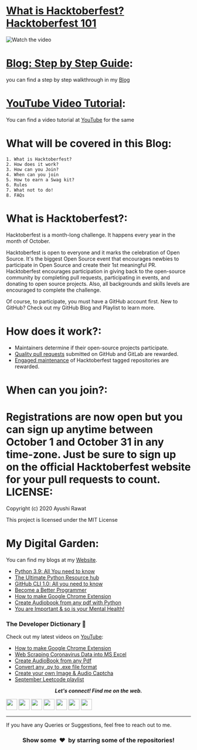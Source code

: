# [What is Hacktoberfest? Hacktoberfest 101](https://www.youtube.com/watch?v=xBPFzXa9Fio)

![Watch the video](https://github.com/ayushi7rawat/Youtube-Projects/blob/master/Beginner's%20guide%20to%20Hacktoberfest/cover.png)

[Blog: Step by Step Guide](https://ayushirawat.com/beginners-guide-to-hacktoberfest-2021):
==========================
you can find a step by step walkthrough in my [Blog](https://ayushirawat.com/beginners-guide-to-hacktoberfest-2021)

[YouTube Video Tutorial](https://www.youtube.com/watch?v=xBPFzXa9Fio):
==========================
You can find a video tutorial at [YouTube](https://www.youtube.com/watch?v=xBPFzXa9Fio) for the same

What will be covered in this Blog:
==========================
```
1. What is Hacktoberfest?
2. How does it work? 
3. How can you Join?
4. When can you join
5. How to earn a Swag kit?
6. Rules
7. What not to do!
8. FAQs
```

What is **Hacktoberfest**?:
==========================

Hacktoberfest is a month-long challenge. It happens every year in the month of October.

Hacktoberfest is open to everyone and it marks the celebration of Open Source. It's the biggest Open Source event that encourages newbies to participate in Open Source and create their 1st meaningful PR. Hacktoberfest encourages participation in giving back to the open-source community by completing pull requests, participating in events, and donating to open source projects. Also, all backgrounds and skills levels are encouraged to complete the challenge.

Of course, to participate, you must have a GitHub account first. New to GitHub? Check out my GitHub Blog and Playlist to learn more.

How does it work?:
==========================
- Maintainers determine if their open-source projects participate.
- [Quality pull requests](https://hacktoberfest.digitalocean.com/resources/qualitystandards) submitted on GitHub and GitLab are rewarded.
- [Engaged maintenance](https://hacktoberfest.digitalocean.com/resources/maintainers) of Hacktoberfest tagged repositories are rewarded.

When can you join?:
==========================
Registrations are now open but you can sign up anytime between October 1 and October 31 in any time-zone. Just be sure to sign up on the official Hacktoberfest website for your pull requests to count.
LICENSE:
==========================
Copyright (c) 2020 Ayushi Rawat

This project is licensed under the MIT License

My Digital Garden:
==========================
You can find my blogs at my [Website](https://ayushirawat.com).
- [Python 3.9: All You need to know](https://ayushirawat.com/python-39-all-you-need-to-know)
- [The Ultimate Python Resource hub](https://ayushirawat.com/the-ultimate-python-resource-hub)
- [GitHub CLI 1.0: All you need to know](https://ayushirawat.com/github-cli-10-all-you-need-to-know)
- [Become a Better Programmer](https://ayushirawat.com/become-a-better-programmer)
- [How to make Google Chrome Extension](https://ayushirawat.com/how-to-make-your-own-google-chrome-extension-1)
- [Create Audiobook from any pdf with Python](https://ayushirawat.com/create-your-own-audiobook-from-any-pdf-with-python)
- [You are Important & so is your Mental Health!](https://ayushirawat.com/you-are-important-and-so-is-your-mental-health)

### The Developer Dictionary 🌱
Check out my latest videos on [YouTube](https://www.youtube.com/ayushirawat):
- [How to make Google Chrome Extension](https://www.youtube.com/watch?v=ZWbPtPHR4hY)
- [Web Scraping Coronavirus Data into MS Excel](https://www.youtube.com/watch?v=CTRYYz1u7Y8)
- [Create AudioBook from any Pdf](https://www.youtube.com/watch?v=ZWjXbe9DOVA)
- [Convert any .py to .exe file format](https://www.youtube.com/watch?v=R8V9ZeeYFtY)
- [Create your own Image & Audio Captcha](https://www.youtube.com/watch?v=fAFIY_3OaO4&t=2s)
- [September Leetcode playlist](https://www.youtube.com/playlist?list=PLjaO05BrsbIP4_rYhYjB95q-IpxoIXmlm)


 <p align="center">
  <b><i>Let's connect! Find me on the web.</i></b>

[<img height="30" src="https://img.shields.io/badge/twitter-%231DA1F2.svg?&style=for-the-badge&logo=twitter&logoColor=white" />][twitter]
[<img height="30" src = "https://img.shields.io/badge/Youtube-%23E4405F.svg?&style=for-the-badge&logo=Youtube&logoColor=white">][Youtube] 
[<img height="30" src="https://img.shields.io/badge/Hashnode-%230077B5.svg?&style=for-the-badge&logo=Hashnode&logoColor=white" />][Hashnode]
[<img height="30" src = "https://img.shields.io/badge/gmail-c14438?&style=for-the-badge&logo=gmail&logoColor=white">][gmail] 
[<img height="30" src="https://img.shields.io/badge/linkedin-blue.svg?&style=for-the-badge&logo=linkedin&logoColor=white" />][LinkedIn]
[<img height="30" src="https://img.shields.io/badge/-Medium-000000.svg?&style=for-the-badge&logo=Medium&logoColor=white" />][Medium]
[<img height="30" src = "https://img.shields.io/badge/Facebook-036be4.svg?&style=for-the-badge&logo=facebook&logoColor=white">][Facebook]
<br />
<hr />

[twitter]: https://twitter.com/ayushi7rawat
[youtube]: https://youtube.com/ayushirawat
[Hashnode]: https://ayushirawat.com
[gmail]: https://gmail.com
[linkedin]: https://www.linkedin.com/in/ayushi7rawat/
[Medium]: https://medium.com/@ayushi7rawat
[Facebook]: https://www.facebook.com/ayushi7rawat

  
If you have any Queries or Suggestions, feel free to reach out to me.

<h3 align="center">Show some &nbsp;❤️&nbsp; by starring some of the repositories!</h3>
